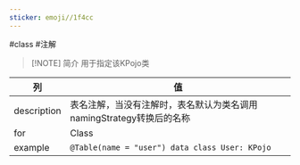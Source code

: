 ```yaml
---
sticker: emoji//1f4cc
---
```

#class #注解

> [!NOTE] 简介
> 用于指定该KPojo类


| 列           | 值                                              |
| ----------- | ---------------------------------------------- |
| description | 表名注解，当没有注解时，表名默认为类名调用namingStrategy转换后的名称      |
| for         | Class                                          |
| example     | `@Table(name = "user") data class User: KPojo` |
